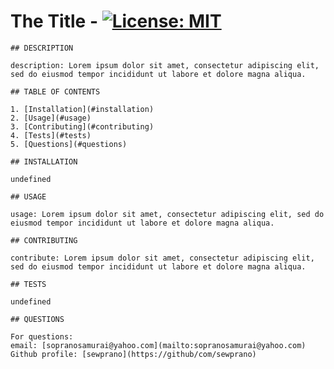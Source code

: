 # The Title - [![License: MIT](https://img.shields.io/badge/License-MIT-yellow.svg)](https://opensource.org/licenses/MIT)
    
    ## DESCRIPTION

    description: Lorem ipsum dolor sit amet, consectetur adipiscing elit, sed do eiusmod tempor incididunt ut labore et dolore magna aliqua. 

    ## TABLE OF CONTENTS

    1. [Installation](#installation)
    2. [Usage](#usage)
    3. [Contributing](#contributing)
    4. [Tests](#tests)
    5. [Questions](#questions)

    ## INSTALLATION

    undefined

    ## USAGE

    usage: Lorem ipsum dolor sit amet, consectetur adipiscing elit, sed do eiusmod tempor incididunt ut labore et dolore magna aliqua. 

    ## CONTRIBUTING

    contribute: Lorem ipsum dolor sit amet, consectetur adipiscing elit, sed do eiusmod tempor incididunt ut labore et dolore magna aliqua. 

    ## TESTS

    undefined

    ## QUESTIONS

    For questions: 
    email: [sopranosamurai@yahoo.com](mailto:sopranosamurai@yahoo.com)
    Github profile: [sewprano](https://github/com/sewprano)
    
    